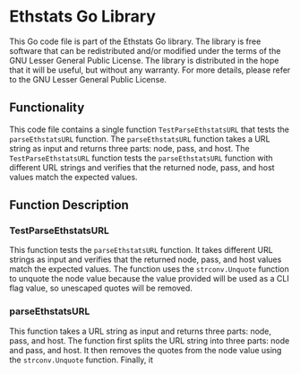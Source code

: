 # Ethstats Go Library

This Go code file is part of the Ethstats Go library. The library is free software that can be redistributed and/or modified under the terms of the GNU Lesser General Public License. The library is distributed in the hope that it will be useful, but without any warranty. For more details, please refer to the GNU Lesser General Public License.

## Functionality

This code file contains a single function `TestParseEthstatsURL` that tests the `parseEthstatsURL` function. The `parseEthstatsURL` function takes a URL string as input and returns three parts: node, pass, and host. The `TestParseEthstatsURL` function tests the `parseEthstatsURL` function with different URL strings and verifies that the returned node, pass, and host values match the expected values.

## Function Description

### TestParseEthstatsURL

This function tests the `parseEthstatsURL` function. It takes different URL strings as input and verifies that the returned node, pass, and host values match the expected values. The function uses the `strconv.Unquote` function to unquote the node value because the value provided will be used as a CLI flag value, so unescaped quotes will be removed.

### parseEthstatsURL

This function takes a URL string as input and returns three parts: node, pass, and host. The function first splits the URL string into three parts: node and pass, and host. It then removes the quotes from the node value using the `strconv.Unquote` function. Finally, it